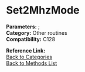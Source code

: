 # Set2MhzMode

**Parameters:** ;  
**Category:** Other routines  
**Compatibility:** C128  

**Reference Link:**  
[Back to Categories](../categories/other_routines.md)  
[Back to Methods List](../../SUMMARY.md)

